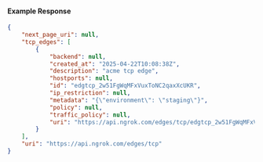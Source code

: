 <!-- Code generated for API Clients. DO NOT EDIT. -->

#### Example Response

```json
{
	"next_page_uri": null,
	"tcp_edges": [
		{
			"backend": null,
			"created_at": "2025-04-22T10:08:38Z",
			"description": "acme tcp edge",
			"hostports": null,
			"id": "edgtcp_2w51FgWqMFxVuxToNC2qaxXcUKR",
			"ip_restriction": null,
			"metadata": "{\"environment\": \"staging\"}",
			"policy": null,
			"traffic_policy": null,
			"uri": "https://api.ngrok.com/edges/tcp/edgtcp_2w51FgWqMFxVuxToNC2qaxXcUKR"
		}
	],
	"uri": "https://api.ngrok.com/edges/tcp"
}
```
